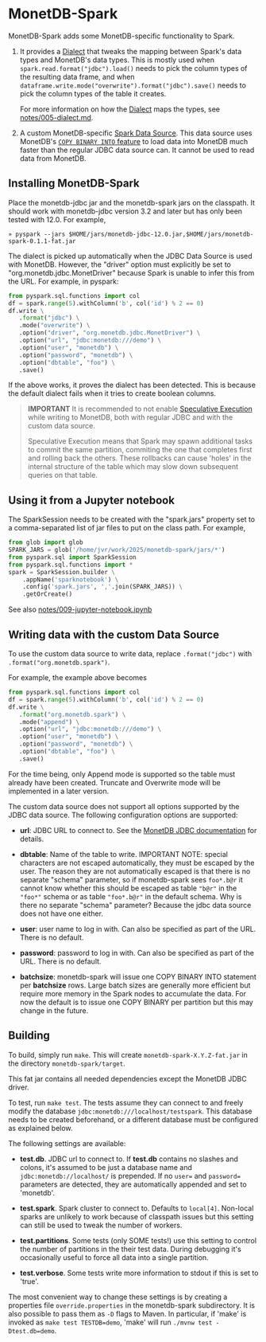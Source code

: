 # MonetDB-Spark

MonetDB-Spark adds some MonetDB-specific functionality to Spark.

1. It provides a [Dialect] that tweaks the mapping between Spark's data
   types and MonetDB's data types. This is mostly used when
   `spark.read.format("jdbc").load()` needs to pick the column types of
   the resulting data frame, and when
   `dataframe.write.mode("overwrite").format("jdbc").save()` needs to
   pick the column types of the table it creates.

   For more information on how the [Dialect] maps the types, see
   [notes/005-dialect.md](notes/005-dialect.md).

2. A custom MonetDB-specific [Spark Data Source]. This data source uses
   MonetDB's [`COPY BINARY INTO` feature][COPY BINARY] to load data into
   MonetDB much faster than the regular JDBC data source can. It cannot
   be used to read data from MonetDB.


## Installing MonetDB-Spark

Place the monetdb-jdbc jar and the monetdb-spark jars on the classpath.
It should work with monetdb-jdbc version 3.2 and later but has only been
tested with 12.0. For example,

```shell
» pyspark --jars $HOME/jars/monetdb-jdbc-12.0.jar,$HOME/jars/monetdb-spark-0.1.1-fat.jar
```

The dialect is picked up automatically when the JDBC Data Source is used
with MonetDB. However, the "driver" option must explicitly be set to
"org.monetdb.jdbc.MonetDriver" because Spark is unable to infer this
from the URL. For example, in pyspark:

```python
from pyspark.sql.functions import col
df = spark.range(5).withColumn('b', col('id') % 2 == 0)
df.write \
   .format("jdbc") \
   .mode("overwrite") \
   .option("driver", "org.monetdb.jdbc.MonetDriver") \
   .option("url", "jdbc:monetdb:///demo") \
   .option("user", "monetdb") \
   .option("password", "monetdb") \
   .option("dbtable", "foo") \
   .save()
```

If the above works, it proves the dialect has been detected.
This is because the default dialect fails when it tries to create
boolean columns.

> **IMPORTANT** It is recommended to not enable [Speculative Execution]
> while writing to MonetDB, both with regular JDBC and with the custom
> data source.
>
> Speculative Execution means that Spark may spawn additional tasks to
> commit the same partition, commiting the one that completes first and
> rolling back the others.
> These rollbacks can cause 'holes' in the internal structure of the table
> which may slow down subsequent queries on that table.


## Using it from a Jupyter notebook

The SparkSession needs to be created with the "spark.jars" property set
to a comma-separated list of jar files to put on the class path.
For example,

```python
from glob import glob
SPARK_JARS = glob('/home/jvr/work/2025/monetdb-spark/jars/*')
from pyspark.sql import SparkSession
from pyspark.sql.functions import *
spark = SparkSession.builder \
    .appName('sparknotebook') \
    .config('spark.jars', ','.join(SPARK_JARS)) \
    .getOrCreate()
```

See also [notes/009-jupyter-notebook.ipynb](notes/009-jupyter-notebook.ipynb)

## Writing data with the custom Data Source

To use the custom data source to write data, replace `.format("jdbc")`
with `.format("org.monetdb.spark")`.

For example, the example above becomes

```python
from pyspark.sql.functions import col
df = spark.range(5).withColumn('b', col('id') % 2 == 0)
df.write \
   .format("org.monetdb.spark") \
   .mode("append") \
   .option("url", "jdbc:monetdb:///demo") \
   .option("user", "monetdb") \
   .option("password", "monetdb") \
   .option("dbtable", "foo") \
   .save()
```

For the time being, only Append mode is supported so the table must
already have been created. Truncate and Overwrite mode will be
implemented in a later version.

The custom data source does not support all options supported by the
JDBC data source. The following configuration options are supported:

* **url**: JDBC URL to connect to. See the [MonetDB JDBC
  documentation](https://www.monetdb.org/documentation-Mar2025/user-guide/client-interfaces/libraries-drivers/jdbc-driver/#jdbc-connection-url-format)
  for details.

* **dbtable**: Name of the table to write. IMPORTANT NOTE: special
  characters are not escaped automatically, they must be escaped by the
  user. The reason they are not automatically escaped is that there is
  no separate "schema" parameter, so if monetdb-spark sees `foo*.b@r` it
  cannot know whether this should be escaped as table `"b@r"` in the
  `"foo*"` schema or as table `"foo*.b@r"` in the default schema. Why is
  there no separate "schema" parameter? Because the jdbc data source
  does not have one either.

* **user**: user name to log in with. Can also be specified as part
  of the URL. There is no default.

* **password**: password to log in with. Can also be specified as part
  of the URL. There is no default.

* **batchsize**: monetdb-spark will issue one COPY BINARY INTO
  statement per **batchsize** rows. Large batch sizes are generally more
  efficient but require more memory in the Spark nodes to accumulate
  the data. For now the default is to issue one COPY BINARY per
  partition but this may change in the future.


## Building

To build, simply run `make`. This will create `monetdb-spark-X.Y.Z-fat.jar`
in the directory `monetdb-spark/target`.

This fat jar contains all needed dependencies except the MonetDB JDBC
driver.

To test, run `make test`. The tests assume they can connect to and
freely modify the database `jdbc:monetdb:///localhost/testspark`. This
database needs to be created beforehand, or a different database must be
configured as explained below.

The following settings are available:

* **test.db**. JDBC url to connect to. If **test.db** contains no
  slashes and colons, it's assumed to be just a database name and
  `jdbc:monetdb://localhost/` is prepended. If no `user=` and
  `password=` parameters are detected, they are automatically appended
  and set to 'monetdb'.

* **test.spark**. Spark cluster to connect to. Defaults to `local[4]`.
  Non-local sparks are unlikely to work because of classpath issues but
  this setting can still be used to tweak the number of workers.

* **test.partitions**. Some tests (only SOME tests!) use this setting to
  control the number of partitions in the their test data. During
  debugging it's occasionally useful to force all data into a single
  partition.

* **test.verbose**. Some tests write more information to stdout if this
  is set to 'true'.

The most convenient way to change these settings is by creating a
properties file `override.properties` in the monetdb-spark subdirectory.
It is also possible to pass them as `-D` flags to Maven. In particular,
if 'make' is invoked as `make test TESTDB=demo`, 'make' will run
`./mvnw test -Dtest.db=demo`.


[Dialect]: https://spark.apache.org/docs/latest/api/java/org/apache/spark/sql/jdbc/JdbcDialect.html

[Spark Data Source]: https://spark.apache.org/docs/latest/sql-data-sources.html

[COPY BINARY]: https://www.monetdb.org/documentation/user-guide/sql-manual/data-loading/binary-loading/

[Speculative Execution]: https://kb.databricks.com/scala/understanding-speculative-execution